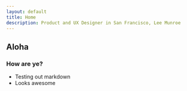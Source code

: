 ```yaml
---
layout: default
title: Home
description: Product and UX Designer in San Francisco, Lee Munroe
---
```


## Aloha

### How are ye?

* Testing out markdown
* Looks awesome